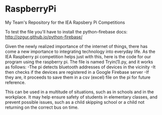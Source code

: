 # RaspberryPi
My Team's Repository for the IEA Rapsbery Pi Competitions

To test the file you'll have to install the python-firebase docs:
http://ozgur.github.io/python-firebase/

Given the newly realized importance of the internet of things, there has come a new importance to integrating technology into everyday life. As the IEA Raspberry pi competition helps just with this, here is the code for our program using the raspberry pi. The file is named Tryin(1).py, and it works as follows: -The pi detects bluetooth addresses of devices in the vicinity -It then checks if the devices are registered in a Google Firebase server -If they are, it proceeds to save them in a csv (excel) file on the pi for future reference.

This can be used in a multitude of situations, such as in schools and in the workplace. It may help ensure safety of students in elementary classes, and prevent possible issues, such as a child skipping school or a child not returning on the correct bus on time.
